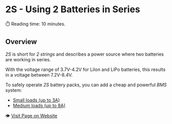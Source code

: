 # 2S - Using 2 Batteries in Series
:stopwatch: Reading time: 10 minutes.

## Overview

*2S* is short for *2 strings* and describes a power source where two batteries are working in series.

With the voltage range of 3.7V-4.2V for LiIon and LiPo batteries, this results in a voltage between 7.2V-8.4V.

To safely operate *2S* battery packs, you can add a cheap and powerful *BMS* system:

* [Small loads (up to 3A)](small)   
* [Medium loads (up to 8A)](medium)

:eye:&nbsp;[Visit Page on Website](https://powershell.one/doneland_test/components/power/bms/2s?268282020426240854)
